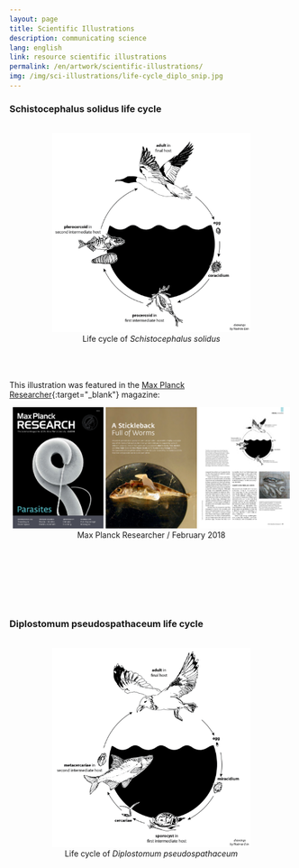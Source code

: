 ```yaml
---
layout: page
title: Scientific Illustrations
description: communicating science
lang: english
link: resource scientific illustrations
permalink: /en/artwork/scientific-illustrations/
img: /img/sci-illustrations/life-cycle_diplo_snip.jpg
---
```


<h3>Schistocephalus solidus life cycle</h3>
<br>

<center>
<img src="/img/sci-illustrations/life-cycle_schisto.png" style = "width: 70%;" alt="" title="schistocephalus solidus life cycle"/>

<div class="col three caption">
Life cycle of <i>Schistocephalus solidus</i>
</div>
</center>

<br><br><br>
This illustration was featured in the [Max Planck Researcher](https://www.mpg.de/12105671/MPR_2018_2){:target="_blank"} magazine:
<br>

<center>
<img src="/img/sci-illustrations/MPR_2018.2_1.jpg" style = "width: 32%;" alt="" title=""/>
<img src="/img/sci-illustrations/MPR_2018.2_2.jpg" style = "width: 32%;" alt="" title=""/>
<img src="/img/sci-illustrations/MPR_2018.2_3.jpg" style = "width: 32%;" alt="" title=""/>

<div class="col three caption">
Max Planck Researcher / February 2018
</div>
</center>




<br/><br/><br/>
<br/><br/><br/>
<h3>Diplostomum pseudospathaceum life cycle</h3>
<br>

<center>
<img src="/img/sci-illustrations/life-cycle_diplo.png" style = "width: 70%;" alt="" title="diplostomum pseudospathaceum life cycle"/>

<div class="col three caption">
Life cycle of <i>Diplostomum pseudospathaceum</i>
</div>
</center>
